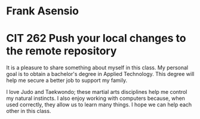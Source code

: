 Frank Asensio
=============

# CIT 262 Push your local changes to the remote repository

It is a pleasure to share something about myself in this class. My personal goal is to obtain a bachelor's degree in Applied Technology. 
This degree will help me secure a better job to support my family.

I love Judo and Taekwondo; these martial arts disciplines help me control my natural instincts. I also enjoy working with computers because, 
when used correctly, they allow us to learn many things. I hope we can help each other in this class.